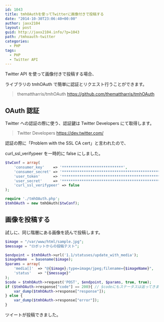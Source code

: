 ```yaml
---
id: 1043
title: tmhOAuthを使ってTwitterに画像付きで投稿する
date: "2014-10-30T23:06:40+00:00"
author: jaxx2104
layout: post
guid: http://jaxx2104.info/?p=1043
path: /tmhoauth-twitter
categories:
  - PHP
tags:
  - PHP
  - Twitter API
---
```


Twitter API を使って画像付きで投稿する場合、

ライブラリの tmhOAuth で簡単に認証とリクエスト行うことができます。

> themattharris/tmhOAuth
> https://github.com/themattharris/tmhOAuth

<!--more-->

## OAuth 認証

Twitter への認証の際に使う、認証鍵は Twitter Developers にて取得します。

> Twitter Developers
> https://dev.twitter.com/

認証の際に「Problem with the SSL CA cert」と言われたので、

curl_ssl_verifypeer を一時的に false にしました。

```php
$twConf = array(
    'consumer_key'    => '****************************',
    'consumer_secret' => '**************************************************',
    'user_token'      => '**************************************************',
    'user_secret'     => '*********************************************',
    'curl_ssl_verifypeer' => false
);

require './tmhOAuth.php';
$tmhOAuth = new tmhOAuth($twConf);
```

## 画像を投稿する

試しに、同じ階層にある画像を読んで投稿します。

```php
$image = "/var/www/html/sample.jpg";
$message = "ロボットからの投稿テスト";

$endpoint = $tmhOAuth->url('1.1/statuses/update_with_media');
$imageName  = basename($image);
$params = array(
    'media[]'  => "@{$image};type=image/jpeg;filename={$imageName}",
    'status'   => "{$message}"
);
$code = $tmhOAuth->request('POST', $endpoint, $params, true, true);
if ($tmhOAuth->response["code"] == 200){ // $codeにもステータスは返ってきます
    var_dump($tmhOAuth->response["response"]);
} else {
    var_dump($tmhOAuth->response["error"]);
}
```

ツイートが投稿できました。
